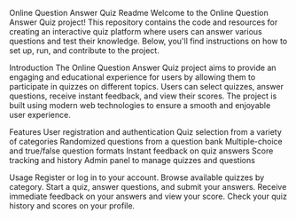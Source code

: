 Online Question Answer Quiz Readme
Welcome to the Online Question Answer Quiz project! This repository contains the code and resources for creating an interactive quiz platform where users can answer various questions and test their knowledge. Below, you'll find instructions on how to set up, run, and contribute to the project.

Introduction
The Online Question Answer Quiz project aims to provide an engaging and educational experience for users by allowing them to participate in quizzes on different topics. Users can select quizzes, answer questions, receive instant feedback, and view their scores. The project is built using modern web technologies to ensure a smooth and enjoyable user experience.

Features
User registration and authentication
Quiz selection from a variety of categories
Randomized questions from a question bank
Multiple-choice and true/false question formats
Instant feedback on quiz answers
Score tracking and history
Admin panel to manage quizzes and questions

Usage
Register or log in to your account.
Browse available quizzes by category.
Start a quiz, answer questions, and submit your answers.
Receive immediate feedback on your answers and view your score.
Check your quiz history and scores on your profile.
